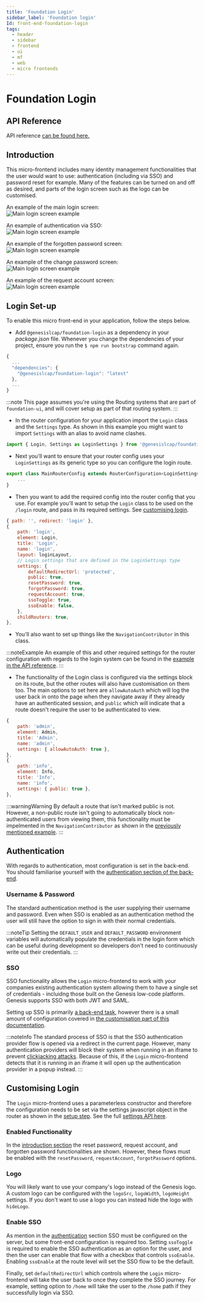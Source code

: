 ```yaml
---
title: 'Foundation Login'
sidebar_label: 'Foundation login'
Id: front-end-foundation-login
tags:
  - header
  - sidebar
  - frontend
  - ui
  - mf
  - web
  - micro frontends
---
```


# Foundation Login

## API Reference

API reference [can be found here.](../foundation-login_apiref/)

## Introduction

This micro-frontend includes many identity management functionalities that the user would want to use: authentication (including via SSO) and password reset for example. Many of the features can be turned on and off as desired, and parts of the login screen such as the logo can be customised.

An example of the main login screen: <br/>
![Main login screen example](/img/foundation-login_login-standard.png)

An example of authentication via SSO: <br/>
![Main login screen example](/img/foundation-login_login-sso.png)

An example of the forgotten password screen: <br/>
![Main login screen example](/img/foundation-login_forgotten-password.png)

An example of the change password screen: <br/>
![Main login screen example](/img/foundation-login_change-password.png)

An example of the request account screen: <br/>
![Main login screen example](/img/foundation-login_request-account.png)

## Login Set-up

To enable this micro front-end in your application, follow the steps below.

- Add `@genesislcap/foundation-login` as a dependency in your *package.json* file. Whenever you change the dependencies of your project, ensure you run the `$ npm run bootstrap` command again.

```javascript
{
  ...
  "dependencies": {
    "@genesislcap/foundation-login": "latest"
  },
  ...
}
```

:::note
This page assumes you're using the Routing systems that are part of `foundation-ui`, and will cover setup as part of that routing system.
:::

- In the router configuration for your application import the `Login` class and the `Settings` type. As shown in this example you might want to import `Settings` with an alias to avoid name clashes.
```javascript
import { Login, Settings as LoginSettings } from '@genesislcap/foundation-login';
```

- Next you'll want to ensure that your router config uses your `LoginSettings` as its generic type so you can configure the login route.
```javascript
export class MainRouterConfig extends RouterConfiguration<LoginSettings> {
	...
}
```

- Then you want to add the required config into the router config that you use. For example you'll want to setup the `Login` class to be used on the `/login` route, and pass in its required settings. See [customising login](#customising-login).
```javascript
{ path: '', redirect: 'login' },
{
	path: 'login',
	element: Login,
	title: 'Login',
	name: 'login',
	layout: loginLayout,
	// Login settings that are defined in the LoginSettings type
	settings: {
		defaultRedirectUrl: 'protected',
		public: true,
		resetPassword: true,
		forgotPassword: true,
		requestAccount: true,
		ssoToggle: true,
		ssoEnable: false,
	},
	childRouters: true,
},
```

- You'll also want to set up things like the `NavigationContributor` in this class.

:::noteExample
An example of this and other required settings for the router configuration with regards to the login system can be found in the [example in the API reference](../foundation-login_apiref/foundation-login.login/#example).
:::

- The functionality of the Login class is configured via the settings block on its route, but the other routes will also have customisation on them too. The main options to set here are `allowAutoAuth` which will log the user back in onto the page when they navigate away if they already have an authenticated session, and `public` which will indicate that a route doesn't require the user to be authenticated to view.

```javascript
{
	path: 'admin',
	element: Admin,
	title: 'Admin',
	name: 'admin',
	settings: { allowAutoAuth: true },
},
{
	path: 'info',
	element: Info,
	title: 'Info',
	name: 'info',
	settings: { public: true },
},
```

:::warningWarning
By default a route that isn't marked public is not. However, a non-public route isn't going to automatically block non-authenticated users from viewing them, this functionality must be impelmented in the `NavigationContributor` as shown in the [previously mentioned example](../foundation-login_apiref/foundation-login.login/#example).
:::

## Authentication

With regards to authentication, most configuration is set in the back-end. You should familiarise yourself with the [authentication section of the back-end](docs/03_server/05_access-control/01_introduction.md).

### Username & Password

The standard authentication method is the user supplying their username and password. Even when SSO is enabled as an authentication method the user will still have the option to sign in with their normal credentials.

:::noteTip
Setting the `DEFAULT_USER` and `DEFAULT_PASSWORD` environment variables will automatically populate the credentials in the login form which can be useful during development so developers don't need to continuously write out their credentials.
:::

### SSO

SSO functionality allows the `Login` micro-frontend to work with your companies existing authentication system allowing them to have a single set of credentials - incluidng those built on the Genesis low-code platform. Genesis supports SSO with both JWT and SAML.

Setting up SSO is primarily [a back-end task](docs/03_server/05_access-control/04_sso_authentication.md), however there is a small amount of configuration covered in [the customisation part of this documentation](#enable-sso).

:::noteInfo
The standard process of SSO is that the SSO authentication provider flow is opened via a redirect in the current page. However, many authentication providers will block their system when running in an iframe to prevent [clickjacking attacks](https://owasp.org/www-community/attacks/Clickjacking). Because of this, if the `Login` micro-frontend detects that it is running in an iframe it will open up the authentication provider in a popup instead.
:::

## Customising Login

The `Login` micro-frontend uses a parameterless constructor and therefore the configuration needs to be set via the settings javascript object in the router as shown in the [setup step](#login-set-up). See the full [settings API here](../foundation-login_apiref/foundation-login.settings/#remarks).

### Enabled Functionality

In the [introduction section](#introduction) the reset password, request account, and forgotten password functionalities are shown. However, these flows must be enabled with the `resetPassword`, `requestAccount`, `forgotPassword` options.

### Logo

You will likely want to use your company's logo instead of the Genesis logo. A custom logo can be configured with the `logoSrc`, `logoWidth`, `logoHeight` settings. If you don't want to use a logo you can instead hide the logo with `hideLogo`.

### Enable SSO

As mention in the [authentication](#sso) section SSO must be configured on the server, but some front-end configuration is required too. Setting `ssoToggle` is required to enable the SSO authentication as an option for the user, and then the user can enable that flow with a checkbox that controls `ssoEnable`. Enabling `ssoEnable` at the route level will set the SSO flow to be the default.

Finally, set `defaultRedirectUrl` which controls where the `Login` micro-frontend will take the user back to once they complete the SSO journey. For example, setting option to `/home` will take the user to the `/home` path if they successfully login via SSO.


